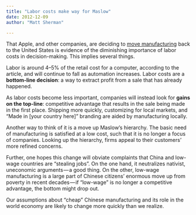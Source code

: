 ```yaml
---
title: "Labor costs make way for Maslow"
date: 2012-12-09
author: "Matt Sherman"

---
```


That Apple, and other companies, are deciding to [move manufacturing](http://bits.blogs.nytimes.com/2012/12/07/why-apple-got-a-made-in-u-s-a-bug/) back to the United States is evidence of the diminishing importance of labor costs in decision-making. This implies several things.

Labor is around 4–5% of the retail cost for a computer, according to the article, and will continue to fall as automation increases. Labor costs are a **bottom-line decision**: a way to extract profit from a sale that has already happened.

As labor costs become less important, companies will instead look for **gains on the top-line**: competitive advantage that results in the sale being made in the first place. Shipping more quickly, customizing for local markets, and “Made in [your country here]” branding are aided by manufacturing locally.

Another way to think of it is a move up Maslow’s hierarchy. The basic need of manufacturing is satisfied at a low cost, such that it is no longer a focus of companies. Looking up the hierarchy, firms appeal to their customers’ more refined concerns.

Further, one hopes this change will obviate complaints that China and low-wage countries are “stealing jobs”. On the one hand, it neutralizes nativist, uneconomic arguments — a good thing. On the other, low-wage manufacturing is a large part of Chinese citizens’ enormous move up from poverty in recent decades — if “low-wage” is no longer a competitive advantage, the bottom might drop out.

Our assumptions about “cheap” Chinese manufacturing and its role in the world economy are likely to change more quickly than we realize.
